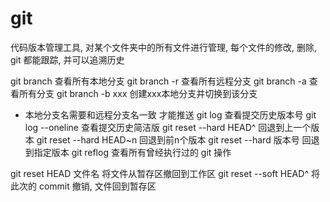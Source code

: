 # git 
代码版本管理工具, 对某个文件夹中的所有文件进行管理, 每个文件的修改, 删除, git 都能跟踪, 并可以追溯历史

git branch 查看所有本地分支
git branch -r 查看所有远程分支
git branch -a 查看所有分支
git branch -b xxx 创建xxx本地分支并切换到该分支


- 本地分支名需要和远程分支名一致 才能推送
git log 查看提交历史版本号
git log --oneline 查看提交历史简洁版
git reset --hard HEAD^ 回退到上一个版本
git reset --hard HEAD~n 回退到前n个版本
git reset --hard 版本号 回退到指定版本
git reflog 查看所有曾经执行过的 git 操作

git reset HEAD 文件名 将文件从暂存区撤回到工作区
git reset --soft HEAD^ 将此次的 commit 撤销, 文件回到暂存区

